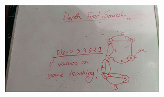 ![alt text](https://github.com/syedmahedi/Data-Structure-and-Algorithm/blob/main/Graph/Depth%20First%20Search/PXL_20221203_055029152.jpg)
